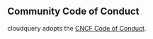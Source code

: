 ## Community Code of Conduct
cloudquery adopts the [CNCF Code of Conduct](https://github.com/cncf/foundation/blob/master/code-of-conduct.md).
